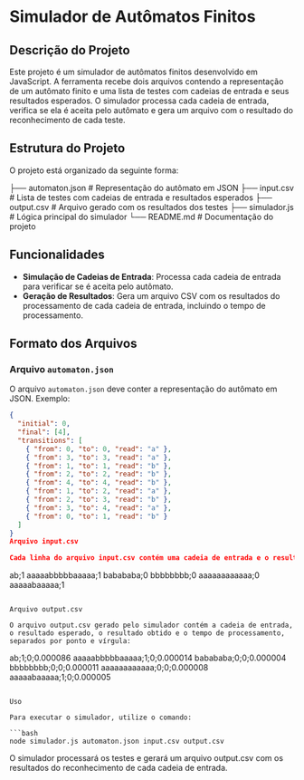 # Simulador de Autômatos Finitos

## Descrição do Projeto

Este projeto é um simulador de autômatos finitos desenvolvido em JavaScript. A ferramenta recebe dois arquivos contendo a representação de um autômato finito e uma lista de testes com cadeias de entrada e seus resultados esperados. O simulador processa cada cadeia de entrada, verifica se ela é aceita pelo autômato e gera um arquivo com o resultado do reconhecimento de cada teste.

## Estrutura do Projeto

O projeto está organizado da seguinte forma:

├── automaton.json # Representação do autômato em JSON
├── input.csv # Lista de testes com cadeias de entrada e resultados esperados
├── output.csv # Arquivo gerado com os resultados dos testes
├── simulador.js # Lógica principal do simulador
└── README.md # Documentação do projeto

## Funcionalidades

- **Simulação de Cadeias de Entrada**: Processa cada cadeia de entrada para verificar se é aceita pelo autômato.
- **Geração de Resultados**: Gera um arquivo CSV com os resultados do processamento de cada cadeia de entrada, incluindo o tempo de processamento.

## Formato dos Arquivos

### Arquivo `automaton.json`

O arquivo `automaton.json` deve conter a representação do autômato em JSON. Exemplo:

```json 
{
  "initial": 0,
  "final": [4],
  "transitions": [
    { "from": 0, "to": 0, "read": "a" },
    { "from": 3, "to": 3, "read": "a" },
    { "from": 1, "to": 1, "read": "b" },
    { "from": 2, "to": 2, "read": "b" },
    { "from": 4, "to": 4, "read": "b" },
    { "from": 1, "to": 2, "read": "a" },
    { "from": 2, "to": 3, "read": "b" },
    { "from": 3, "to": 4, "read": "a" },
    { "from": 0, "to": 1, "read": "b" }
  ]
}
Arquivo input.csv

Cada linha do arquivo input.csv contém uma cadeia de entrada e o resultado esperado, separados por ponto e vírgula:

```
ab;1
aaaaabbbbbaaaaa;1
babababa;0
bbbbbbbb;0
aaaaaaaaaaaa;0
aaaaabaaaaa;1
```

Arquivo output.csv

O arquivo output.csv gerado pelo simulador contém a cadeia de entrada, o resultado esperado, o resultado obtido e o tempo de processamento, separados por ponto e vírgula:

```
ab;1;0;0.000086
aaaaabbbbbaaaaa;1;0;0.000014
babababa;0;0;0.000004
bbbbbbbb;0;0;0.000011
aaaaaaaaaaaa;0;0;0.000008
aaaaabaaaaa;1;0;0.000005
```

Uso

Para executar o simulador, utilize o comando:

```bash
node simulador.js automaton.json input.csv output.csv
```

O simulador processará os testes e gerará um arquivo output.csv com os resultados do reconhecimento de cada cadeia de entrada.

